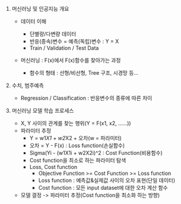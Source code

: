 1. 머신러닝 및 인공지능 개요
    * 데이터 이해
        - 단별량/다변량 데이터
        - 반응(종속)변수 = 예측(독립)변수 : Y = X
        - Train / Validation / Test Data

    * 머신러닝 : F(x)에서 F(x)함수를 찾아가는 과정
        - 함수의 형태 : 선형/비선형, Tree 구조, 시경망 등...

2. 수치, 범주예측
    - Regression / Classification : 반응변수의 종류에 따른 차이

3. 머신러닝 모델 학습 프로세스
    - X, Y 사이의 관계를 찾는 행위(Y = F(x1, x2, ......))
    
    * 파라미터 추정
        - Y = w1*X1 + w2*X2 + 오차(w = 파라미터)
        - 오차 = Y - F(x) : Loss function(손실함수)
        - Sigma(Yi - (w1X1i + w2X2i)^2 : Cost Function(비용함수)
        - Cost function을 최소로 하는 파라미터 탐색
        - Loss, Cost function
            + Objective Function >= Cost Function >= Loss function
            + Loss function : 예측값&실제값 사이의 오차 표현(단일 데이터)
            + Cost function : 모든 input dataset에 대한 오차 계산 함수
    
    - 모델 결정 -> 파라미터 추정(Cost function을 최소화 하는 방향) 
